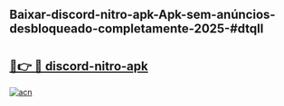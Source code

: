 ## Baixar-discord-nitro-apk-Apk-sem-anúncios-desbloqueado-completamente-2025-#dtqll

# <h2><a href="https://ainizakaria.my?title=discord-nitro-apk&ref=20M">🔗👉 🔴 discord-nitro-apk</a></h2>

[![acn](https://github.com/user-attachments/assets/0f9c940e-d8b0-45ae-aac7-cd30a18b3e1c)](https://ainizakaria.my?title=discord-nitro-apk&ref=20M)

